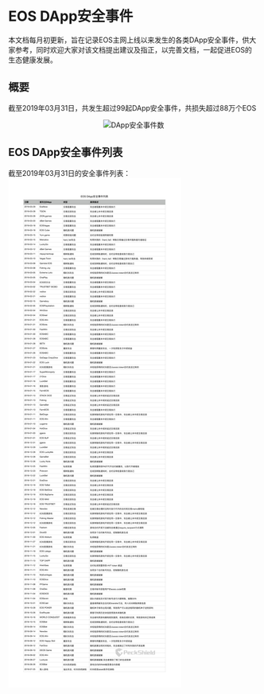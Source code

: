 # EOS DApp安全事件

本文档每月初更新，旨在记录EOS主网上线以来发生的各类DApp安全事件，供大家参考，同时欢迎大家对该文档提出建议及指正，以完善文档，一起促进EOS的生态健康发展。

## 概要
截至2019年03月31日，共发生超过99起DApp安全事件，共损失超过88万个EOS
<div align=center><img src="https://github.com/peckshield/EOS/blob/master/known_dapp_attacks/dapp_attacks_summary/dapp_attacks_summary_2019-04-01.jpg" alt="DApp安全事件数"/></div>

## EOS DApp安全事件列表
截至2019年03月31日的安全事件列表：
![EOS DApp安全事件列表](eos_dapp_attacks_2019_04_01.png)
